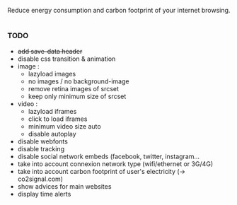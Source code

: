 Reduce energy consumption and carbon footprint of your internet browsing.
# 
# 
# 
# 

### TODO
- ~~add save-data header~~
- disable css transition & animation
- image : 
    + lazyload images
    + no images / no background-image
    + remove retina images of srcset
    + keep only minimum size of srcset
- video :
    + lazyload iframes
    + click to load iframes
    + minimum video size auto
    + disable autoplay
- disable webfonts
- disable tracking
- disable social network embeds (facebook, twitter, instagram...
- take into account connexion network type (wifi/ethernet or 3G/4G)
- take into account carbon footprint of user's electricity (-> co2signal.com)
- show advices for main websites
- display time alerts